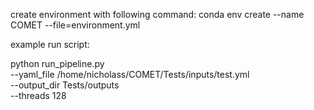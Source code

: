 create environment with following command: 
conda env create --name COMET  --file=environment.yml


example run script:

python run_pipeline.py \
    --yaml_file /home/nicholass/COMET/Tests/inputs/test.yml \
    --output_dir Tests/outputs \
    --threads 128
